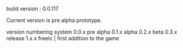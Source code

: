 build version : 0.0.117

Current version is pre alpha prototype.

version numbering system
0.0.x pre alpha
0.1.x alpha
0.2.x beta
0.3.x release
1.x.x freelc | first addition to the game
